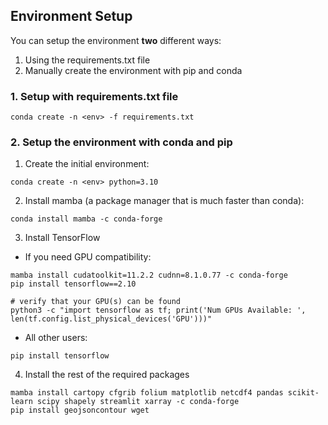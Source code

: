 ## Environment Setup
You can setup the environment **two** different ways:
1. Using the requirements.txt file
2. Manually create the environment with pip and conda

### 1. Setup with requirements.txt file
```commandline
conda create -n <env> -f requirements.txt
```

### 2. Setup the environment with conda and pip
1. Create the initial environment:

```commandline
conda create -n <env> python=3.10
```

2. Install mamba (a package manager that is much faster than conda):
```commandline
conda install mamba -c conda-forge
```

3. Install TensorFlow 
* If you need GPU compatibility:
```commandline
mamba install cudatoolkit=11.2.2 cudnn=8.1.0.77 -c conda-forge
pip install tensorflow==2.10

# verify that your GPU(s) can be found
python3 -c "import tensorflow as tf; print('Num GPUs Available: ', len(tf.config.list_physical_devices('GPU')))"
```

* All other users:
```commandline
pip install tensorflow
```

4. Install the rest of the required packages
```commandline
mamba install cartopy cfgrib folium matplotlib netcdf4 pandas scikit-learn scipy shapely streamlit xarray -c conda-forge
pip install geojsoncontour wget 
```